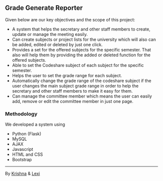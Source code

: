 ## Grade Generate Reporter

Given below are our key objectives and the scope of this project:

* A system that helps the secretary and other staff members to create, update or manage the meeting easily.
* Can create subjects or project lists for the university which will also can be added, edited or deleted by just one click. 
* Provides a set for the offered subjects for the specific semester. That also will help them by providing the added or deleted function for the offered subjects. 
* Able to set the Codeshare subject of each subject for the specific semester.
* Helps the user to set the grade range for each subject.
* Automatically change the grade range of the codeshare subject if the user changes the main subject grade range in order to help the secretary and other staff members to make it easy for them.
* Can manage the committee member which means the user can easily add, remove or edit the committee member in just one page.

### Methodology

We developed a system using 
* Python (Flask) 
* MySQL
* AJAX 
* Javascript
* HTML and CSS 
* Bootstrap

***
By [Krishna](https://github.com/swelinhtut7) & [Lexi](https://github.com/lexizone)

